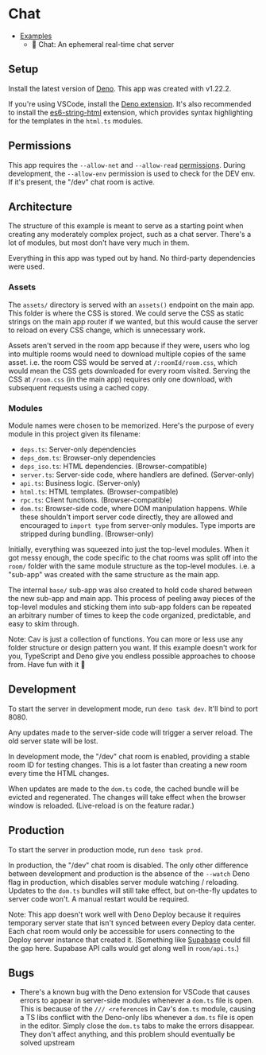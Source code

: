 # Chat

- [Examples](../README.md)
  - 📍 Chat: An ephemeral real-time chat server

## Setup

Install the latest version of [Deno](https://deno.land). This app was created
with v1.22.2.

If you're using VSCode, install the [Deno
extension](https://marketplace.visualstudio.com/items?itemName=denoland.vscode-deno).
It's also recommended to install the
[es6-string-html](https://marketplace.visualstudio.com/items?itemName=Tobermory.es6-string-html)
extension, which provides syntax highlighting for the templates in the `html.ts`
modules.

## Permissions

This app requires the `--allow-net` and `--allow-read`
[permissions](https://deno.land/manual/getting_started/permissions). During
development, the `--allow-env` permission is used to check for the DEV env. If
it's present, the "/dev" chat room is active.

## Architecture

The structure of this example is meant to serve as a starting point when
creating any moderately complex project, such as a chat server. There's a lot of
modules, but most don't have very much in them.

Everything in this app was typed out by hand. No third-party dependencies were
used.

### Assets

The `assets/` directory is served with an `assets()` endpoint on the main app.
This folder is where the CSS is stored. We could serve the CSS as static strings
on the main app router if we wanted, but this would cause the server to reload
on every CSS change, which is unnecessary work.

Assets aren't served in the room app because if they were, users who log into
multiple rooms would need to download multiple copies of the same asset. i.e.
the room CSS would be served at `/:roomId/room.css`, which would mean the CSS
gets downloaded for every room visited. Serving the CSS at `/room.css` (in the
main app) requires only one download, with subsequent requests using a cached
copy.

### Modules

Module names were chosen to be memorized. Here's the purpose of every module in
this project given its filename:

- `deps.ts`: Server-only dependencies
- `deps_dom.ts`: Browser-only dependencies
- `deps_iso.ts`: HTML dependencies. (Browser-compatible)
- `server.ts`: Server-side code, where handlers are defined. (Server-only)
- `api.ts`: Business logic. (Server-only)
- `html.ts`: HTML templates. (Browser-compatible)
- `rpc.ts`: Client functions. (Browser-compatible)
- `dom.ts`: Browser-side code, where DOM manipulation happens. While these
  shouldn't import server code directly, they are allowed and encouraged to
  `import type` from server-only modules. Type imports are stripped during
  bundling. (Browser-only)

Initially, everything was squeezed into just the top-level modules. When it got
messy enough, the code specific to the chat rooms was split off into the `room/`
folder with the same module structure as the top-level modules. i.e. a "sub-app"
was created with the same structure as the main app.

The internal `base/` sub-app was also created to hold code shared between the
new sub-app and main app. This process of peeling away pieces of the top-level
modules and sticking them into sub-app folders can be repeated an arbitrary
number of times to keep the code organized, predictable, and easy to skim
through.

Note: Cav is just a collection of functions. You can more or less use any folder
structure or design pattern you want. If this example doesn't work for you,
TypeScript and Deno give you endless possible approaches to choose from. Have
fun with it 🦄

## Development

To start the server in development mode, run `deno task dev`. It'll bind to port
8080.

Any updates made to the server-side code will trigger a server reload. The old
server state will be lost.

In development mode, the "/dev" chat room is enabled, providing a stable room ID
for testing changes. This is a lot faster than creating a new room every time
the HTML changes.

When updates are made to the `dom.ts` code, the cached bundle will be evicted
and regenerated. The changes will take effect when the browser window is
reloaded. (Live-reload is on the feature radar.)

## Production

To start the server in production mode, run `deno task prod`.

In production, the "/dev" chat room is disabled. The only other difference
between development and production is the absence of the `--watch` Deno flag in
production, which disables server module watching / reloading. Updates to the
`dom.ts` bundles will still take effect, but on-the-fly updates to server code
won't. A manual restart would be required.

Note: This app doesn't work well with Deno Deploy because it requires temporary
server state that isn't synced between every Deploy data center. Each chat room
would only be accessible for users connecting to the Deploy server instance that
created it. (Something like [Supabase](https://supabase.com) could fill the gap
here. Supabase API calls would get along well in `room/api.ts`.)

## Bugs

- There's a known bug with the Deno extension for VSCode that causes errors to
  appear in server-side modules whenever a `dom.ts` file is open. This is
  because of the `/// <reference`s in Cav's `dom.ts` module, causing a TS libs
  conflict with the Deno-only libs whenever a `dom.ts` file is open in the
  editor. Simply close the `dom.ts` tabs to make the errors disappear. They
  don't affect anything, and this problem should eventually be solved upstream